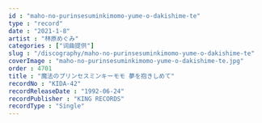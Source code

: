 ```yaml
---
id : "maho-no-purinsesuminkimomo-yume-o-dakishime-te"
type : "record"
date : "2021-1-8"
artist : "林原めぐみ"
categories : ["词曲提供"]
slug : "/discography/maho-no-purinsesuminkimomo-yume-o-dakishime-te"
coverImage : "maho-no-purinsesuminkimomo-yume-o-dakishime-te.jpg"
order : 4701
title : "魔法のプリンセスミンキーモモ 夢を抱きしめて"
recordNo : "KIDA-42"
recordReleaseDate : "1992-06-24"
recordPublisher : "KING RECORDS"
recordType : "Single"
---
```


